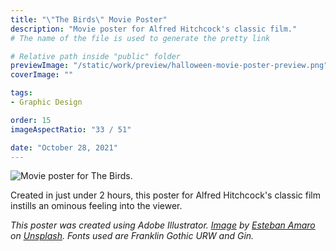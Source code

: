 ```yaml
---
title: "\"The Birds\" Movie Poster"
description: "Movie poster for Alfred Hitchcock's classic film."
# The name of the file is used to generate the pretty link

# Relative path inside "public" folder
previewImage: "/static/work/preview/halloween-movie-poster-preview.png"
coverImage: ""

tags:
- Graphic Design

order: 15
imageAspectRatio: "33 / 51"

date: "October 28, 2021"
---
```


![Movie poster for The Birds.](/static/work/halloween-movie-poster/Chen_Brendan_Halloween.png)

Created in just under 2 hours, this poster for Alfred Hitchcock's classic film instills an ominous feeling into the viewer.

*This poster was created using Adobe Illustrator. [Image](https://unsplash.com/photos/hy8y0Wp_Lp0) by [Esteban Amaro](https://unsplash.com/@estebanamaro) on [Unsplash](https://unsplash.com). Fonts used are Franklin Gothic URW and Gin.*
